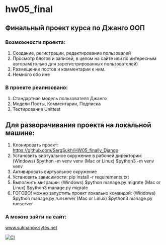 # hw05_final
## Финальный проект курса по Джанго ООП
### Возможности проекта:
1. Создание, регистрации, редактирование пользовалей
2. Просмотр блогов и записей, в целом на сайте или по интересным авторам(только для зарегистрированных пользователей)
3. Размещение постов и комментарии к ним.
4. Немного обо ине
### В проекте реализовано:
1. Стандартная модель пользователя Джанго
2. Модели Посты, Комментарии, Подписка
3. Тестирование Unittest
## Для разворачивания проекта на локальной машине:
1. Клонировать проект:
  https://github.com/SergSukh/HW05_finally_Django
2. Установить виртуальное окружение  в рабочей директории:
(Windows) $python -m venv venv
(Mac or Linux) $python3 -m venv venv
4. Активировать виртуальное окружение
5. Установить зависимости:
  pip install -r requirements.txt
6. Выполнить миграции:
  (Windows) $python manage.py migrate
  (Mac or Linux) $python3 manage.py migrate
7. ГОТОВО! можно запустить проект локально командой:
  (Windows) $python manage.py runserver
  (Mac or Linux) $python3 manage.py runserver
### А можно зайти на сайт:
  www.sukhanov.sytes.net

[![CI](https://github.com/yandex-praktikum/hw05_final/actions/workflows/python-app.yml/badge.svg?branch=master)](https://github.com/yandex-praktikum/hw05_final/actions/workflows/python-app.yml)
